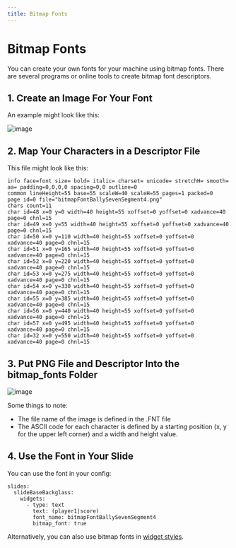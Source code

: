 ```yaml
---
title: Bitmap Fonts
---
```


# Bitmap Fonts


You can create your own fonts for your machine using bitmap fonts. There
are several programs or online tools to create bitmap font descriptors.

## 1. Create an Image For Your Font

An example might look like this:

![image](../images/bitmap_font_example.png)

## 2. Map Your Characters in a Descriptor File

This file might look like this:

``` text
info face=font size= bold= italic= charset= unicode= stretchH= smooth= aa= padding=0,0,0,0 spacing=0,0 outline=0
common lineHeight=55 base=55 scaleW=40 scaleH=55 pages=1 packed=0
page id=0 file="bitmapFontBallySevenSegment4.png"
chars count=11
char id=48 x=0 y=0 width=40 height=55 xoffset=0 yoffset=0 xadvance=40 page=0 chnl=15
char id=49 x=0 y=55 width=40 height=55 xoffset=0 yoffset=0 xadvance=40 page=0 chnl=15
char id=50 x=0 y=110 width=40 height=55 xoffset=0 yoffset=0 xadvance=40 page=0 chnl=15
char id=51 x=0 y=165 width=40 height=55 xoffset=0 yoffset=0 xadvance=40 page=0 chnl=15
char id=52 x=0 y=220 width=40 height=55 xoffset=0 yoffset=0 xadvance=40 page=0 chnl=15
char id=53 x=0 y=275 width=40 height=55 xoffset=0 yoffset=0 xadvance=40 page=0 chnl=15
char id=54 x=0 y=330 width=40 height=55 xoffset=0 yoffset=0 xadvance=40 page=0 chnl=15
char id=55 x=0 y=385 width=40 height=55 xoffset=0 yoffset=0 xadvance=40 page=0 chnl=15
char id=56 x=0 y=440 width=40 height=55 xoffset=0 yoffset=0 xadvance=40 page=0 chnl=15
char id=57 x=0 y=495 width=40 height=55 xoffset=0 yoffset=0 xadvance=40 page=0 chnl=15
char id=32 x=0 y=550 width=40 height=55 xoffset=0 yoffset=0 xadvance=40 page=0 chnl=15
```

## 3. Put PNG File and Descriptor Into the bitmap_fonts Folder

![image](../images/bitmap_font_file_structure.png)

Some things to note:

* The file name of the image is defined in the .FNT file
* The ASCII code for each character is defined by a starting position
    (x, y for the upper left corner) and a width and height value.

## 4. Use the Font in Your Slide

You can use the font in your config:

``` mpf-mc-config
slides:
  slideBaseBackglass:
    widgets:
      - type: text
        text: (player1|score)
        font_name: bitmapFontBallySevenSegment4
        bitmap_font: true
```

Alternatively, you can also use bitmap fonts in
[widget styles](styles.md).
